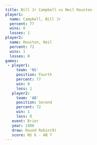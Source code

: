 ```yaml
---
title: Bill Jr Campbell vs Neil Houston
player1:                 
  name: Campbell, Bill Jr
  percent: 77            
  wins: 0                
  losses: 1              
player2:                 
  name: Houston, Neil    
  percent: 72            
  wins: 1                
  losses: 0              
games:
 - player1:          
     team: 'NS'      
     position: Fourth
     percent: 77     
     win: 0          
     loss: 1         
   player2:          
     team: 'AB'      
     position: Second
     percent: 72     
     win: 1          
     loss: 0         
   event: Brier        
   year: 1986          
   draw: Round Robin(9)
   score: NS 6 - AB 7  
---
```

